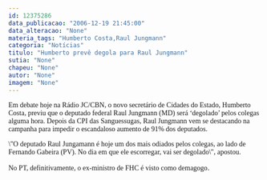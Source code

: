 ```yaml
---
id: 12375286
data_publicacao: "2006-12-19 21:45:00"
data_alteracao: "None"
materia_tags: "Humberto Costa,Raul Jungmann"
categoria: "Notícias"
titulo: "Humberto prevê degola para Raul Jungmann"
sutia: "None"
chapeu: "None"
autor: "None"
imagem: "None"
---
```

<p><P><FONT face=Verdana>Em debate hoje na Rádio JC/CBN, o novo secretário de Cidades do Estado, Humberto Costa, previu que o deputado federal Raul Jungmann (MD) será ‘degolado’ pelos colegas alguma hora. Depois da CPI das Sanguessugas, Raul Jungmann vem se destacando na campanha para impedir o escandaloso aumento de 91% dos deputados.</FONT></P></p>
<p><P><FONT face=Verdana>\"O deputado Raul Jungamann é hoje um dos mais odiados pelos colegas, ao lado de Fernando Gabeira (PV). No dia em que ele escorregar, vai ser degolado\", apostou.</FONT></P></p>
<p><P><FONT face=Verdana>No PT, definitivamente, o ex-ministro de FHC é visto como demagogo</FONT>.</P> </p>
